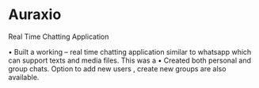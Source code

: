 # Auraxio
Real Time Chatting Application

•	Built a working – real time chatting application similar to whatsapp which can support texts and media files.
This was a 
•	Created both personal and group chats. Option to add new users , create new groups are also available.
